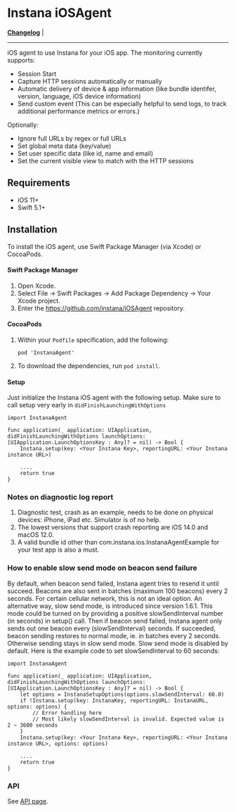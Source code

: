 # Instana iOSAgent

**[Changelog](https://github.com/instana/iOSAgent/blob/master/Changelog.md)** |

---

iOS agent to use Instana for your iOS app. The monitoring currently supports:

- Session Start
- Capture HTTP sessions automatically or manually
- Automatic delivery of device & app information (like bundle identifer, version, language, iOS device information)
- Send custom event (This can be especially helpful to send logs, to track additional performance metrics or errors.)

Optionally:
- Ignore full URLs by regex or full URLs
- Set global meta data (key/value)
- Set user specific data (like id, name and email)
- Set the current visible view to match with the HTTP sessions  

## Requirements
- iOS 11+
- Swift 5.1+

## Installation

To install the iOS agent, use Swift Package Manager (via Xcode) or CocoaPods.

#### Swift Package Manager

1. Open Xcode.
2. Select File -> Swift Packages -> Add Package Dependency -> Your Xcode project.
3. Enter the https://github.com/instana/iOSAgent repository.

#### CocoaPods

1. Within your `Podfile` specification, add the following:

   `pod 'InstanaAgent'`

2. To download the dependencies, run `pod install`.

#### Setup
Just initialize the Instana iOS agent with the following setup. Make sure to call setup very early in `didFinishLaunchingWithOptions`

```
import InstanaAgent

func application(_ application: UIApplication, didFinishLaunchingWithOptions launchOptions: [UIApplication.LaunchOptionsKey : Any]? = nil) -> Bool {
	Instana.setup(key: <Your Instana Key>, reportingURL: <Your Instana instance URL>)

	....
	return true
}
```

### Notes on diagnostic log report

1. Diagnostic test, crash as an example, needs to be done on physical devices: iPhone, iPad etc. Simulator is of no help.
2. The lowest versions that support crash reporting are iOS 14.0 and macOS 12.0.
3. A valid bundle id other than com.instana.ios.InstanaAgentExample for your test app is also a must.

### How to enable slow send mode on beacon send failure

By default, when beacon send failed, Instana agent tries to resend it until succeed. Beacons are also sent in batches (maximum 100 beacons) every 2 seconds. For certain cellular network, this is not an ideal option.
An alternative way, slow send mode, is introduced since version 1.6.1. This mode could be turned on by providing a positive slowSendInterval number (in seconds) in setup() call. Then if beacon send failed, Instana agent only sends out one beacon every \(slowSendInterval) seconds. If succeeded, beacon sending restores to normal mode, ie. in batches every 2 seconds. Otherwise sending stays in slow send mode.
Slow send mode is disabled by default. Here is the example code to set slowSendInterval to 60 seconds:

```
import InstanaAgent

func application(_ application: UIApplication, didFinishLaunchingWithOptions launchOptions: [UIApplication.LaunchOptionsKey : Any]? = nil) -> Bool {
    let options = InstanaSetupOptions(options.slowSendInterval: 60.0)
    if !Instana.setup(key: InstanaKey, reportingURL: InstanaURL, options: options) {
        // Error handling here
        // Most likely slowSendInterval is invalid. Expected value is 2 ~ 3600 seconds
    }
    Instana.setup(key: <Your Instana Key>, reportingURL: <Your Instana instance URL>, options: options)

    ....
    return true
}
```

### API

See [API page](https://www.ibm.com/docs/en/instana-observability/current?topic=monitoring-ios-api#instana-ios-agent-api).

